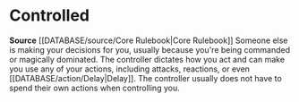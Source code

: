 ﻿# Controlled

**Source** [[DATABASE/source/Core Rulebook|Core Rulebook]] 
Someone else is making your decisions for you, usually because you're being commanded or magically dominated. The controller dictates how you act and can make you use any of your actions, including attacks, reactions, or even [[DATABASE/action/Delay|Delay]]. The controller usually does not have to spend their own actions when controlling you.